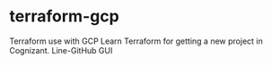 # terraform-gcp
Terraform use with GCP
Learn Terraform for getting a new project in Cognizant.
Line-GitHub GUI
